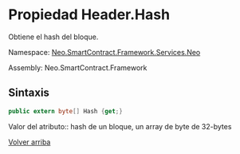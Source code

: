 # Propiedad Header.Hash

Obtiene el hash del bloque.

Namespace: [Neo.SmartContract.Framework.Services.Neo](../../neo.md)

Assembly: Neo.SmartContract.Framework

## Sintaxis

```c#
public extern byte[] Hash {get;}
```

Valor del atributo:: hash de un bloque, un array de byte de 32-bytes



[Volver arriba](../header.md)
